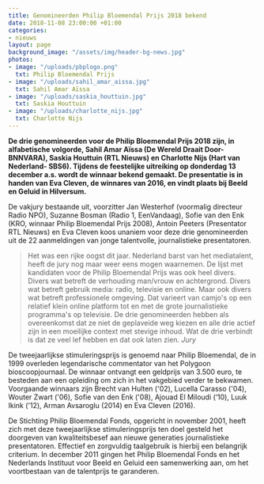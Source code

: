 ```yaml
---
title: Genomineerden Philip Bloemendal Prijs 2018 bekend
date: 2018-11-08 23:00:00 +01:00
categories:
- nieuws
layout: page
background_image: "/assets/img/header-bg-news.jpg"
photos:
- image: "/uploads/pbplogo.png"
  txt: Philip Bloemendal Prijs
- image: "/uploads/sahil_amar_aissa.jpg"
  txt: Sahil Amar Aïssa
- image: "/uploads/saskia_houttuin.jpg"
  txt: Saskia Houttuin
- image: "/uploads/charlotte_nijs.jpg"
  txt: Charlotte Nijs
---
```


**De drie genomineerden voor de Philip Bloemendal Prijs 2018 zijn, in alfabetische volgorde, Sahil Amar Aïssa (De Wereld Draait Door- BNNVARA), Saskia Houttuin (RTL Nieuws) en Charlotte Nijs (Hart van Nederland- SBS6). Tijdens de feestelijke uitreiking op donderdag 13 december a.s. wordt de winnaar bekend gemaakt.  De presentatie is in handen van Eva Cleven, de winnares van 2016,  en vindt plaats bij Beeld en Geluid in Hilversum.**

De vakjury bestaande uit, voorzitter Jan Westerhof (voormalig directeur Radio NPO), Suzanne Bosman (Radio 1, EenVandaag), Sofie van den Enk (KRO, winnaar Philip Bloemendal Prijs 2008),  Antoin Peeters (Presentator RTL Nieuws) en Eva Cleven koos unaniem voor deze drie genomineerden uit de 22 aanmeldingen van jonge talentvolle, journalistieke presentatoren.
 
> Het was een rijke oogst dit jaar. Nederland barst van het mediatalent, heeft de jury nog maar weer eens mogen waarnemen. De lijst met kandidaten voor de Philip Bloemendal Prijs was ook heel divers. Divers wat betreft de verhouding man/vrouw en achtergrond. Divers wat betreft gebruik media: radio, televisie en online. Maar ook divers wat betreft professionele omgeving. Dat varieert van camjo's op een relatief klein online platform tot en met de grote journalistieke programma's op televisie. De drie genomineerden hebben als overeenkomst dat ze niet de geplaveide weg kiezen en alle drie actief zijn in een moeilijke context met stevige inhoud. Wat de drie verbindt is dat ze veel lef hebben en dat ook laten zien. _Jury_

De tweejaarlijkse stimuleringsprijs is genoemd naar Philip Bloemendal, de in 1999 overleden legendarische commentator van het Polygoon bioscoopjournaal. De winnaar ontvangt een geldprijs van 3.500 euro, te besteden aan een opleiding om zich in het vakgebied verder te bekwamen. Voorgaande winnaars zijn Brecht van Hulten ('02), Lucella Carasso ('04), Wouter Zwart ('06), Sofie van den Enk ('08), Ajouad El Miloudi (‘10), Luuk Ikink ('12), Arman Avsaroglu (2014) en Eva Cleven (2016).

De Stichting Philip Bloemendal Fonds, opgericht in november 2001, heeft zich met deze tweejaarlijkse stimuleringsprijs ten doel gesteld het doorgeven van kwaliteitsbesef aan nieuwe generaties journalistieke presentatoren. Effectief en zorgvuldig taalgebruik is hierbij een belangrijk criterium. In december 2011 gingen het Philip Bloemendal Fonds en het Nederlands Instituut voor Beeld en Geluid een samenwerking aan, om het voortbestaan van de talentprijs te garanderen. 
